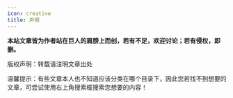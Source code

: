 ```yaml
---
icon: creative
title: 声明
---
```


**本站文章皆为作者站在巨人的肩膀上而创，若有不足，欢迎讨论；若有侵权，即删。**

版权声明：转载请注明文章出处

温馨提示：有些文章本人也不知道应该分类在哪个目录下，因此您若找不到想要的文章，可尝试使用右上角搜索框搜索您想要的内容！
